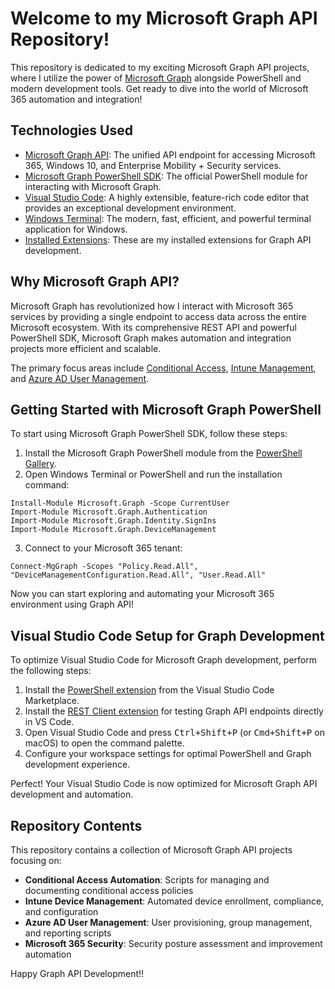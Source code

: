 <h1>Welcome to my Microsoft Graph API Repository!</h1>

<p>This repository is dedicated to my exciting Microsoft Graph API projects, where I utilize the power of <a href="https://docs.microsoft.com/en-us/graph/">Microsoft Graph</a> alongside PowerShell and modern development tools. Get ready to dive into the world of Microsoft 365 automation and integration!</p>

<h2>Technologies Used</h2>

<ul>
  <li><a href="https://docs.microsoft.com/en-us/graph/">Microsoft Graph API</a>: The unified API endpoint for accessing Microsoft 365, Windows 10, and Enterprise Mobility + Security services.</li>
  <li><a href="https://docs.microsoft.com/en-us/powershell/microsoftgraph/">Microsoft Graph PowerShell SDK</a>: The official PowerShell module for interacting with Microsoft Graph.</li>
  <li><a href="https://code.visualstudio.com/">Visual Studio Code</a>: A highly extensible, feature-rich code editor that provides an exceptional development environment.</li>
  <li><a href="https://aka.ms/terminal">Windows Terminal</a>: The modern, fast, efficient, and powerful terminal application for Windows.</li>
  <li><a href="https://github.com/Cavanite/main/blob/main/.vscode/VScode-Extensions.ps1">Installed Extensions</a>: These are my installed extensions for Graph API development.</li>
</ul>

<h2>Why Microsoft Graph API?</h2>

<p>Microsoft Graph has revolutionized how I interact with Microsoft 365 services by providing a single endpoint to access data across the entire Microsoft ecosystem. With its comprehensive REST API and powerful PowerShell SDK, Microsoft Graph makes automation and integration projects more efficient and scalable.</p>
<p>The primary focus areas include <a href="https://docs.microsoft.com/en-us/graph/api/resources/conditionalaccesspolicy?view=graph-rest-1.0">Conditional Access</a>, <a href="https://docs.microsoft.com/en-us/graph/api/resources/intune-graph-overview?view=graph-rest-1.0">Intune Management</a>, and <a href="https://docs.microsoft.com/en-us/graph/api/resources/user?view=graph-rest-1.0">Azure AD User Management</a>.</p>

<h2>Getting Started with Microsoft Graph PowerShell</h2>

<p>To start using Microsoft Graph PowerShell SDK, follow these steps:</p>

<ol>
  <li>Install the Microsoft Graph PowerShell module from the <a href="https://www.powershellgallery.com/packages/Microsoft.Graph">PowerShell Gallery</a>.</li>
  <li>Open Windows Terminal or PowerShell and run the installation command:</li>
</ol>

<pre><code>Install-Module Microsoft.Graph -Scope CurrentUser
Import-Module Microsoft.Graph.Authentication
Import-Module Microsoft.Graph.Identity.SignIns
Import-Module Microsoft.Graph.DeviceManagement
</code></pre>

<ol start="3">
  <li>Connect to your Microsoft 365 tenant:</li>
</ol>

<pre><code>Connect-MgGraph -Scopes "Policy.Read.All", "DeviceManagementConfiguration.Read.All", "User.Read.All"
</code></pre>

<p>Now you can start exploring and automating your Microsoft 365 environment using Graph API!</p>

<h2>Visual Studio Code Setup for Graph Development</h2>

<p>To optimize Visual Studio Code for Microsoft Graph development, perform the following steps:</p>

<ol>
  <li>Install the <a href="https://marketplace.visualstudio.com/items?itemName=ms-vscode.PowerShell">PowerShell extension</a> from the Visual Studio Code Marketplace.</li>
  <li>Install the <a href="https://marketplace.visualstudio.com/items?itemName=humao.rest-client">REST Client extension</a> for testing Graph API endpoints directly in VS Code.</li>
  <li>Open Visual Studio Code and press <kbd>Ctrl+Shift+P</kbd> (or <kbd>Cmd+Shift+P</kbd> on macOS) to open the command palette.</li>
  <li>Configure your workspace settings for optimal PowerShell and Graph development experience.</li>
</ol>

<p>Perfect! Your Visual Studio Code is now optimized for Microsoft Graph API development and automation.</p>

<h2>Repository Contents</h2>

<p>This repository contains a collection of Microsoft Graph API projects focusing on:</p>
<ul>
  <li><strong>Conditional Access Automation</strong>: Scripts for managing and documenting conditional access policies</li>
  <li><strong>Intune Device Management</strong>: Automated device enrollment, compliance, and configuration</li>
  <li><strong>Azure AD User Management</strong>: User provisioning, group management, and reporting scripts</li>
  <li><strong>Microsoft 365 Security</strong>: Security posture assessment and improvement automation</li>
</ul>

<p>Happy Graph API Development!!</p>
